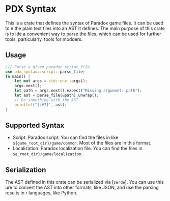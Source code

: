 # PDX Syntax

This is a crate that defines the syntax of Paradox game files. It can be used to e
the plain text files into an AST it defines. The main purpose of this crate is to ide
a convenient way to parse the files, which can be used for further tools, particularly,
tools for modders.

## Usage

```rust
/// Parse a given paradox script file.
use pdx_syntax::script::parse_file;
fn main() {
    let mut args = std::env::args();
    args.next();
    let path = args.next().expect("Missing argument: path");
    let ast = parse_file(&path).unwrap();
    // Do something with the AST.
    println!("{:#?}", ast);
}
```

## Supported Syntax

- Script: Paradox script. You can find the files in like `${game_root_dir}/game/common`.
Most of the files are in this format.
- Localization: Paradox localization file. You can find the files in `$e_root_dir}/game/localization`.

## Serialization

The AST defined in this crate can be serialized via [`serde`]. You can use this ure
to convert the AST into other formats, like JSON, and use the parsing results in r
languages, like Python.
